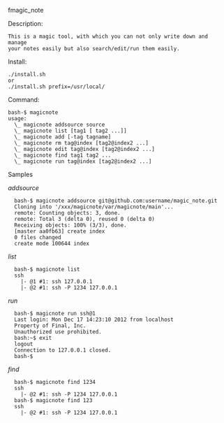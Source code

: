 fmagic_note

Description:

    This is a magic tool, with which you can not only write down and manage
    your notes easily but also search/edit/run them easily.

Install:

    ./install.sh
    or
    ./install.sh prefix=/usr/local/

Command:

    bash-$ magicnote
    usage:
      \_ magicnote addsource source
      \_ magicnote list [tag1 [ tag2 ...]]
      \_ magicnote add [-tag tagname]
      \_ magicnote rm tag@index [tag2@index2 ...]
      \_ magicnote edit tag@index [tag2@index2 ...]
      \_ magicnote find tag1 tag2 ...
      \_ magicnote run tag@index [tag2@index2 ...]

Samples

*addsource*
    
      bash-$ magicnote addsource git@github.com:username/magic_note.git
      Cloning into '/xxx/magicnote/var/magicnote/main'...
      remote: Counting objects: 3, done.
      remote: Total 3 (delta 0), reused 0 (delta 0)
      Receiving objects: 100% (3/3), done.
      [master aa0fb63] create index
      0 files changed
      create mode 100644 index

*list*

      bash-$ magicnote list
      ssh
        |- @1 #1: ssh 127.0.0.1
        |- @2 #1: ssh -P 1234 127.0.0.1

*run*
   
      bash-$ magicnote run ssh@1
      Last login: Mon Dec 17 14:23:10 2012 from localhost
      Property of Final, Inc.
      Unauthorized use prohibited.
      bash:~$ exit
      logout
      Connection to 127.0.0.1 closed.
      bash-$

*find*

      bash-$ magicnote find 1234
      ssh
        |- @2 #1: ssh -P 1234 127.0.0.1
      bash-$ magicnote find 123
      ssh
        |- @2 #1: ssh -P 1234 127.0.0.1
